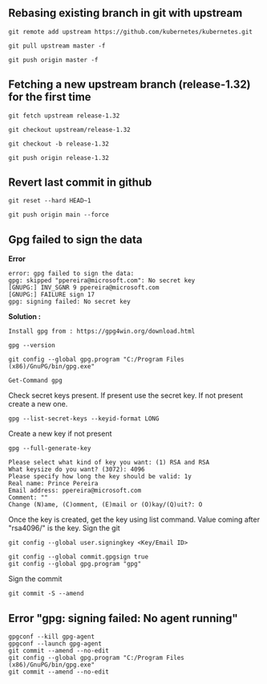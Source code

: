 ## Rebasing existing branch in git with upstream ##

```
git remote add upstream https://github.com/kubernetes/kubernetes.git

git pull upstream master -f

git push origin master -f
```


## Fetching a new upstream branch (release-1.32) for the first time ##

```
git fetch upstream release-1.32

git checkout upstream/release-1.32

git checkout -b release-1.32

git push origin release-1.32
```

## Revert last commit in github ##

```
git reset --hard HEAD~1

git push origin main --force
```

## Gpg failed to sign the data ##
**Error**
```
error: gpg failed to sign the data:
gpg: skipped "ppereira@microsoft.com": No secret key
[GNUPG:] INV_SGNR 9 ppereira@microsoft.com
[GNUPG:] FAILURE sign 17
gpg: signing failed: No secret key
```
**Solution :**
```
Install gpg from : https://gpg4win.org/download.html
```
```
gpg --version
```
```
git config --global gpg.program "C:/Program Files (x86)/GnuPG/bin/gpg.exe"
```
```
Get-Command gpg
```
Check secret keys present. If present use the secret key. If not present create a new one.
```
gpg --list-secret-keys --keyid-format LONG
```
Create a new key if not present
```
gpg --full-generate-key
```
```
Please select what kind of key you want: (1) RSA and RSA
What keysize do you want? (3072): 4096
Please specify how long the key should be valid: 1y
Real name: Prince Pereira
Email address: ppereira@microsoft.com
Comment: ""
Change (N)ame, (C)omment, (E)mail or (O)kay/(Q)uit?: O
```
Once the key is created, get the key using list command. Value coming after "rsa4096/" is the key.
Sign the git
```
git config --global user.signingkey <Key/Email ID>
```
```
git config --global commit.gpgsign true
git config --global gpg.program "gpg"
```
Sign the commit
```
git commit -S --amend
```

## Error "gpg: signing failed: No agent running"
```
gpgconf --kill gpg-agent
gpgconf --launch gpg-agent
git commit --amend --no-edit
git config --global gpg.program "C:/Program Files (x86)/GnuPG/bin/gpg.exe"
git commit --amend --no-edit
```
